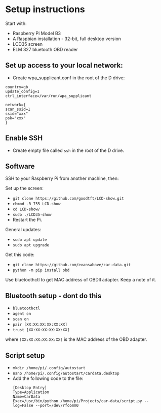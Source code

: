 # Setup instructions

Start with:
- Raspberry Pi Model B3
- A Raspbian installation - 32-bit, full desktop version
- LCD35 screen
- ELM 327 bluetooth OBD reader

## Set up access to your local network:

- Create wpa_supplicant.conf in the root of the D drive:

```
country=gb
update_config=1 
ctrl_interface=/var/run/wpa_supplicant

network={
scan_ssid=1
ssid="xxx"
psk="xxx"
}
```

## Enable SSH
- Create empty file called `ssh` in the root of the D drive.

## Software

SSH to your Raspberry Pi from another machine, then:

Set up the screen:
- `git clone https://github.com/goodtft/LCD-show.git`
- `chmod -R 755 LCD-show`
- `cd LCD-show/`
- `sudo ./LCD35-show`
- Restart the Pi.

General updates:

- `sudo apt update`
- `sudo apt upgrade`

Get this code:

- `git clone https://github.com/evansabove/car-data.git`
- `python -m pip install obd`

Use bluetoothctl to get MAC address of OBDII adapter. Keep a note of it.

## Bluetooth setup - dont do this

- `bluetoothctl`
- `agent on`
- `scan on`
- `pair [XX:XX:XX:XX:XX:XX]`
- `trust [XX:XX:XX:XX:XX:XX]`

where `[XX:XX:XX:XX:XX:XX]` is the MAC address of the OBD adapter.

## Script setup
- `mkdir /home/pi/.config/autostart`
- `nano /home/pi/.config/autostart/cardata.desktop`
- Add the following code to the file:
  ```
  [Desktop Entry]
  Type=Application
  Name=CarData
  Exec=/usr/bin/python /home/pi/Projects/car-data/script.py --log=False --port=/dev/rfcomm0
  ```